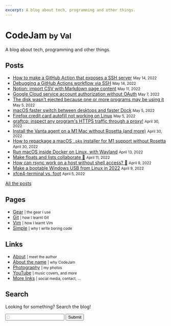 ```yaml
---
excerpt: A blog about tech, programming and other things.
---
```


# CodeJam <small>by Val</small>
A blog about tech, programming and other things.

## Posts

<div class="links posts">

* [How to make a GitHub Action that exposes a SSH server](2022/05/github-action-expose-ssh-server.md) <small>May 14, 2022</small>
* [Debugging a GitHub Actions workflow via SSH](2022/05/debugging-github-actions-workflow-ssh.md) <small>May 14, 2022</small>
* [Notion: import CSV with Markdown page content](2022/05/notion-csv-markdown-page-content.md) <small>May 11, 2022</small>
* [Google Cloud service account authorization without OAuth](2022/05/google-cloud-service-account-authorization-without-oauth.md) <small>May 7, 2022</small>
* [The disk wasn't ejected because one or more programs may be using it](2022/05/macos-disk-not-ejected-programs-using-it.md) <small>May 5, 2022</small>
* [macOS faster switch between desktops and faster Dock](2022/05/macos-faster-desktops-dock.md) <small>May 5, 2022</small>
* [Firefox credit card autofill not working on Linux](2022/05/firefox-credit-card-autofill-not-working-on-linux.md) <small>May 5, 2022</small>
* [graftcp: inspect any program's HTTPS traffic through a proxy!](2022/04/graftcp-inspect-https-traffic-proxy.md) <small>April 30, 2022</small>
* [Install the Vanta agent on a M1 Mac without Rosetta (and more)](2022/04/vanta-agent-m1-mac-without-rosetta.md) <small>April 30, 2022</small>
* [How to repackage a macOS `.pkg` installer for M1 support without Rosetta](2022/04/repackage-macos-app-m1-support-without-rosetta.md) <small>April 30, 2022</small>
* [Run macOS inside Docker on Linux, with Wayland](2022/04/macos-docker-linux-wayland.md) <small>April 13, 2022</small>
* [Make floats and lists collaborate 🙈](2022/04/make-floats-and-lists-collaborate.md) <small>April 11, 2022</small>
* [How can rsync work on a host without shell access? 🤔](2022/04/rsync-without-shell-access.md) <small>April 9, 2022</small>
* [Make a bootable Windows USB from Linux in 2022](2022/04/bootable-windows-usb-from-linux.md) <small>April 9, 2022</small>
* [xfce4-terminal vs. foot](2022/04/xfce4-terminal-vs-foot.md) <small>April 5, 2022</small>

[All the posts](posts.md)

</div>

## Pages

<div class="links">

* [Gear](gear.md) <small>| the gear I use</small>
* [Git](git.md) <small>| how I learnt Git</small>
* [Vim](vim.md) <small>| how I learnt Vim</small>
* [Simple](simple.md) <small>| why I write boring code</small>

</div>

## Links

<div class="links">

* [About](val.md) <small>| meet the author</small>
* [About the name](about-the-name.md) <small>| why CodeJam</small>
* [Photography](https://photography.codejam.info/) <small>| my photos</small>
* [YouTube](https://www.youtube.com/FunkyVal) <small>| music covers, and more</small>
* [More links](val.md#links) <small>| social media, contact, ...</small>

</div>

## Search

<form class="search" onsubmit="return onSearchSubmit(this)">
  <p>Looking for something? Search the blog!</p>
  <p>
    <input type="text" name="query" placeholder="🔎">
    <button type="submit">Submit</button>
  </p>
  <div class="links posts"></div>
  <div class="message"></div>
</form>
